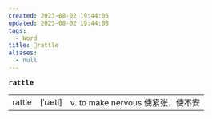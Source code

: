 ```yaml
---
created: 2023-08-02 19:44:05
updated: 2023-08-02 19:44:08
tags:
  - Word
title: 📖rattle
aliases:
  - null
---
```


<pre><strong>rattle</strong></pre>
|   |   |   |
|---|---|---|
|rattle|[ˈrætl]|v. to make nervous 使紧张，使不安|